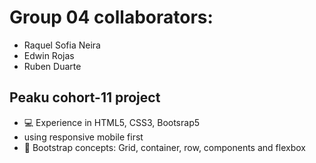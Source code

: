 # Group 04 collaborators:
- Raquel Sofia Neira
- Edwin Rojas
- Ruben Duarte
## Peaku cohort-11 project

- 💻 Experience in HTML5, CSS3, Bootsrap5
- using responsive mobile first
- 🎨 Bootstrap concepts: Grid, container, row, components and flexbox